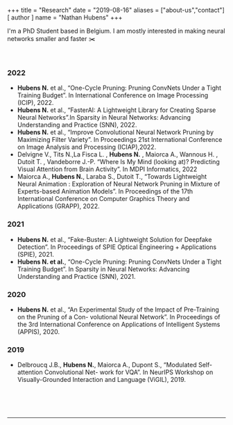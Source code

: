 +++
title = "Research"
date = "2019-08-16"
aliases = ["about-us","contact"]
[ author ]
  name = "Nathan Hubens"
+++


I'm a PhD Student based in Belgium. I am mostly interested in making neural networks smaller and faster ✂️



<br>

### 2022


* **Hubens N.** et al., “One-Cycle Pruning: Pruning ConvNets Under a Tight Training Budget”. In International Conference on Image Processing (ICIP), 2022.
* **Hubens N.** et al., “FasterAI: A Lightweight Library for Creating Sparse Neural Networks”.In Sparsity in Neural Networks: Advancing Understanding and Practice (SNN), 2022.
* **Hubens N.** et al., “Improve Convolutional Neural Network Pruning by Maximizing Filter Variety”. In Proceedings 21st International Conference on Image Analysis and Processing (ICIAP),2022.
* Delvigne V., Tits N.,La Fisca L. , **Hubens N.** , Maiorca A., Wannous H. , Dutoit T. , Vandeborre J.-P. “Where Is My Mind (looking at)? Predicting Visual Attention from Brain Activity”. In MDPI Informatics, 2022
* Maiorca A., **Hubens N.**, Laraba S., Dutoit T., “Towards Lightweight Neural Animation : Exploration of Neural Network Pruning in Mixture of Experts-based Animation Models”. In Proceedings of the 17th International Conference on Computer Graphics Theory and Applications (GRAPP), 2022.

### 2021
* **Hubens N.** et al., “Fake-Buster: A Lightweight Solution for Deepfake Detection”. In Proceedings of SPIE Optical Engineering + Applications (SPIE), 2021.
* **Hubens N. et al.**, “One-Cycle Pruning: Pruning ConvNets Under a Tight Training Budget”. In Sparsity in Neural Networks: Advancing Understanding and Practice (SNN), 2021.

### 2020
* **Hubens N.** et al., “An Experimental Study of the Impact of Pre-Training on the Pruning of a Con- volutional Neural Network”. In Proceedings of the 3rd International Conference on Applications of Intelligent Systems (APPIS), 2020.


### 2019
* Delbroucq J.B., **Hubens N.**, Maiorca A., Dupont S., “Modulated Self-attention Convolutional Net- work for VQA”. In NeurIPS Workshop on Visually-Grounded Interaction and Language (ViGIL), 2019.


<br>
<br>
<br>

---



